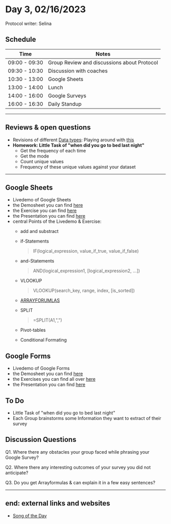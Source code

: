 # Day 3, 02/16/2023
Protocol writer: Selina

## __Schedule__ 
|Time|Notes|
|---|---|
|09:00 - 09:30|Group Review and discussions about Protocol|
|09:30 - 10:30|Discussion with coaches|
|10:30 - 13:00|Google Sheets| 
|13:00 - 14:00|Lunch|   
|14:00 - 16:00|Google Surveys| 
|16:00 - 16:30|Daily Standup|

---

## Reviews & open questions
* Revisions of different [Data types](https://github.com/S3lina3/protokoll/blob/main/protocoll_23/Bildschirm%C2%ADfoto%202023-02-16%20um%2017.19.34.png): Playing around with [this](https://docs.google.com/spreadsheets/d/13CJrQfQgLxOfNU80lUe5f8MSgnpLNNABQ18e3geT8Rk/edit#gid=435887093)
* **Homework: Little Task of "when did you go to bed last night"** 
    - Get the frequency of each time 
    - Get the mode
    - Count unique values
    - Frequency of these unique values against your dataset


---

## Google Sheets
* Livedemo of Google Sheets
* the Demosheet you can find [here](https://docs.google.com/spreadsheets/d/1kfnd1jlo0YmW8mVQPklunWny4QKNpmzn/edit#gid=334765052) 
* the Exercise you can find [here](https://docs.google.com/document/d/1zsOzKMLWnmm6t4gVf-SEADPTwmfkmBYQ6dI7Xfk5e2M/edit)
* the Presentation you can find [here](https://drive.google.com/drive/folders/1LhGGDjBChaDBS8rpO8QJULDWNlw5ICk-)
* central Points of the Livedemo & Exercise: 
  - add and substract
  - if-Statements 
    > IF(logical_expression, value_if_true, value_if_false)
  
  - and-Statements
    > AND(logical_expression1, [logical_expression2, ...])
  
  - VLOOKUP
    > VLOOKUP(search_key, range, index, [is_sorted])
  
  - [ARRAYFORUMLAS](https://coefficient.io/how-to-use-the-arrayformula-function-in-google-sheets#:~:text=ArrayFormula%20with%20IF%20function,IF%20formula%20as%20an%20ArrayFormula.&text=And%20you%20use%20an%20IF,A%20is%20more%20than%20%242%2C000.&text=You%20copy%20the%20formula%20down%20to%20run%20the%20test%20for%20each%20row.)
   
  - SPLIT
    > =SPLIT(A1,",")

  - Pivot-tables
  - Conditional Formating 


## Google Forms
* Livedemo of Google Forms 
* the Demosheet you can find [here](https://docs.google.com/forms/d/1mxbhNE062eNR4U8wy13yjzU70xDHXPN_4AY-mQtpOKQ/edit) 
* the Exercises you can find all over [here](https://drive.google.com/drive/folders/1LhGGDjBChaDBS8rpO8QJULDWNlw5ICk-)
* the Presentation you can find [here](https://drive.google.com/drive/folders/19SD99mFGNUAkrdbH65yjjp-PKpIZ3gb2)

## To Do 
* Little Task of "when did you go to bed last night"
* Each Group brainstorms some Information they want to extract of their survey 
  
## __Discussion Questions__

Q1. Where there any obstacles your group faced while phrasing your Google Survey? 

Q2. Where there any interesting outcomes of your survey you did not anticipate? 

Q3. Do you get Arrayformulas & can explain it in a few easy sentences? 

---

## __end: external links and websites__ 
* [Song of the Day](https://www.youtube.com/watch?v=HYsz1hP0BFo)
